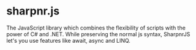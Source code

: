 sharpnr.js
==========

The JavaScript library which combines the flexibility of scripts with the power of C# and .NET. While preserving the normal js syntax, SharpnrJS let's you use features like await, async and LINQ.